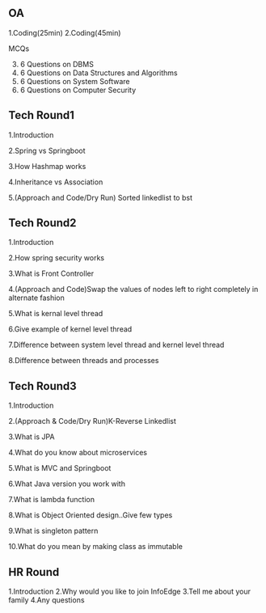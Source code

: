OA
----
1.Coding(25min)
2.Coding(45min)

MCQs

3. 6 Questions on DBMS
4. 6 Questions on Data Structures and Algorithms
5. 6 Questions on System Software
6. 6 Questions on Computer Security

Tech Round1
--------
1.Introduction

2.Spring vs Springboot

3.How Hashmap works

4.Inheritance vs Association

5.(Approach and Code/Dry Run) Sorted linkedlist to bst

Tech Round2
-----------------
1.Introduction

2.How spring security works

3.What is Front Controller

4.(Approach and Code)Swap the values of nodes left to right completely in alternate fashion

5.What is kernal level thread

6.Give example of kernel level thread

7.Difference between system level thread and kernel level thread

8.Difference between threads and processes

Tech Round3
----------------
1.Introduction

2.(Approach & Code/Dry Run)K-Reverse Linkedlist

3.What is JPA

4.What do you know about microservices

5.What is MVC and Springboot

6.What Java version you work with

7.What is lambda function

8.What is Object Oriented design..Give few types

9.What is singleton pattern

10.What do you mean by making class as immutable

HR Round
---------------
1.Introduction
2.Why would you like to join InfoEdge
3.Tell me about your family
4.Any questions
